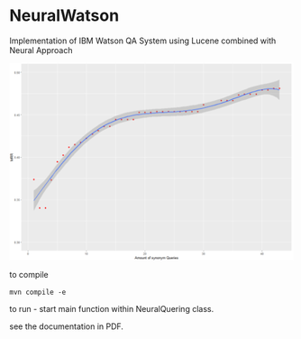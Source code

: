 # NeuralWatson
Implementation of IBM Watson QA System using Lucene combined with Neural Approach


![](https://github.com/ephemeraldream/NeuralWatson/blob/main/demo/tom/MRR.png)


to compile 

```
mvn compile -e
```

to run  - start main function within NeuralQuering class.

see the documentation in PDF.
